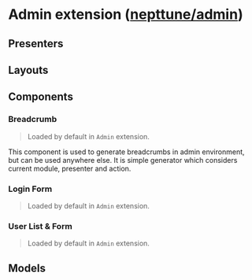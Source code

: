 # Admin extension ([nepttune/admin](https://github.com/nepttune/admin))

## Presenters

## Layouts

## Components

### Breadcrumb

> Loaded by default in `Admin` extension.

This component is used to generate breadcrumbs in admin environment, but can be used anywhere else. It is simple generator which considers current module, presenter and action.

### Login Form

> Loaded by default in `Admin` extension.

### User List & Form

> Loaded by default in `Admin` extension.

## Models
